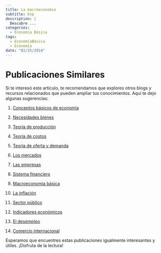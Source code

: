 ```yaml
---
title: La macroeconomia
subtitle: Exp
description: |
  Descubre ...
categories:
  - Economía Básica
tags:
  - EconomíaBásica
  - Economía
date: "02/25/2014"
---
```






# Publicaciones Similares

Si te interesó este artículo, te recomendamos que explores otros blogs y recursos relacionados que pueden ampliar tus conocimientos. Aquí te dejo algunas sugerencias:

1.  [Conceptos básicos de economía](../2014-01-01-01-conceptos-basicos-de-economia/index.qmd)

2.  [Necesidades bienes](../2014-01-07-02-necesidades-bienes/index.qmd)

3.  [Teoría de producción](../2014-01-14-03-teoria-produccion/index.qmd)

4.  [Teoría de costos](../2014-01-21-04-teoria-costos/index.qmd)

5.  [Teoría de oferta y demanda](../2014-01-28-05-teoria-oferta-demanda/index.qmd)

6.  [Los mercados](../2014-02-04-06-mercados/index.qmd)

7.  [Las empresas](../2014-02-11-07-empresas/index.qmd)

8.  [Sistema financiero](../2014-02-18-08-sistema-financiero/index.qmd)

9.  [Macroeconomía básica](../2014-02-25-09-macroeconomia-basica/index.qmd)

10. [La inflación](../2014-03-01-10-inflacion/index.qmd)

11. [Sector público](../2014-03-08-11-sector-publico/index.qmd)

12. [Indicadores económicos](../2014-03-15-12-indicadores-economicos/index.qmd)

13. [El desempleo](../2014-03-22-13-desempleo/index.qmd)

14. [Comercio internacional](../2014-03-29-14-comercio-internacional/index.qmd)

Esperamos que encuentres estas publicaciones igualmente interesantes y útiles. ¡Disfruta de la lectura!

